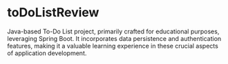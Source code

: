 # toDoListReview
Java-based To-Do List project, primarily crafted for educational purposes, leveraging Spring Boot. It incorporates data persistence and authentication features, making it a valuable learning experience in these crucial aspects of application development.
